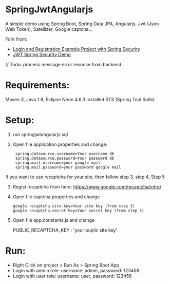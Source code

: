 # SpringJwtAngularjs
  A simple demo using Spring Boot, Spring Data JPA, Angularjs, Jwt (Json Web Token), Satellizer, Google captcha... <br>
  
  Fork from:
   * [Login and Registration Example Project with Spring Security](https://github.com/Baeldung/spring-security-registration)
   * [JWT Spring Security Demo](https://github.com/szerhusenBC/jwt-spring-security-demo)

  // Todo: process message error resonse from backend

# Requirements: 
Maven 3, Java 1.8, Eclipse Neon 4.6.3 installed STS (Spring Tool Suite)

# Setup: 
1. run springjwtangularjs.sql<br>

2. Open file application.properties and change:<br>

        spring.datasource.username=Your username db
        spring.datasource.password=Your password db
        spring.mail.username=your google mail
        spring.mail.password=your password google mail

If you want to use recaptcha for your site, then follow step 3, step 4, Step 5<br>

3. Regist recaptcha from here: https://www.google.com/recaptcha/intro/<br>

4. Open file captcha.properties and change <br>

       google.recaptcha.site-key=Your site key (from step 3)
       google.recaptcha.secret-key=Your secret key (from step 3)
       
5. Open file app.constants.js and change<br>

      PUBLIC_RECAPTCHA_KEY : 'your puplic site key'<br>
      
# Run: 
  * Right Click on project > Run As > Spring Boot App<br>
  * Login with admin role: username: admin, password: 123456<br>
  * Login with user role: username: user, password: 123456<br>
